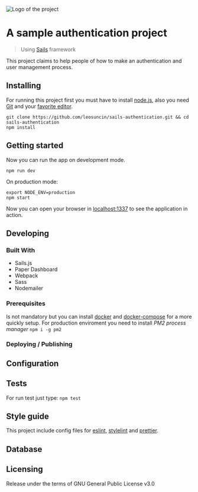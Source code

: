 ![Logo of the project](http://via.placeholder.com/150x150)
# A sample authentication project
> Using [Sails](https://sailsjs.com) framework

This project claims to help people of how to make an authentication and user management process.

## Installing

For running this project first you must have to install [node.js](https://nodejs.org/en/download/current/), also you need [Git](https://git-scm.com/downloads) and your [favorite editor](https://github.com/showcases/text-editors).
```shell
git clone https://github.com/leosuncin/sails-authentication.git && cd sails-authentication
npm install
```

## Getting started

Now you can run the app on development mode.
```shell
npm run dev
```

On production mode:
```shell
export NODE_ENV=production
npm start
```

Now you can open your browser in [localhost:1337](http://localhost:1337/) to see the application in action.

## Developing

### Built With

 * Sails.js
 * Paper Dashboard
 * Webpack
 * Sass
 * Nodemailer

### Prerequisites

Is not mandatory but you can install [docker](https://www.docker.com/get-docker) and [docker-compose](https://docs.docker.com/compose/install/) for a more quickly setup.
For production enviroment you need to install *PM2 process manager* ``npm i -g pm2``

### Deploying / Publishing

## Configuration

## Tests

For run test just type: ``npm test``

## Style guide

This project include config files for [eslint](http://eslint.org/), [stylelint](https://stylelint.io/) and [prettier](https://github.com/prettier/prettier).

## Database



## Licensing

Release under the terms of GNU General Public License v3.0
